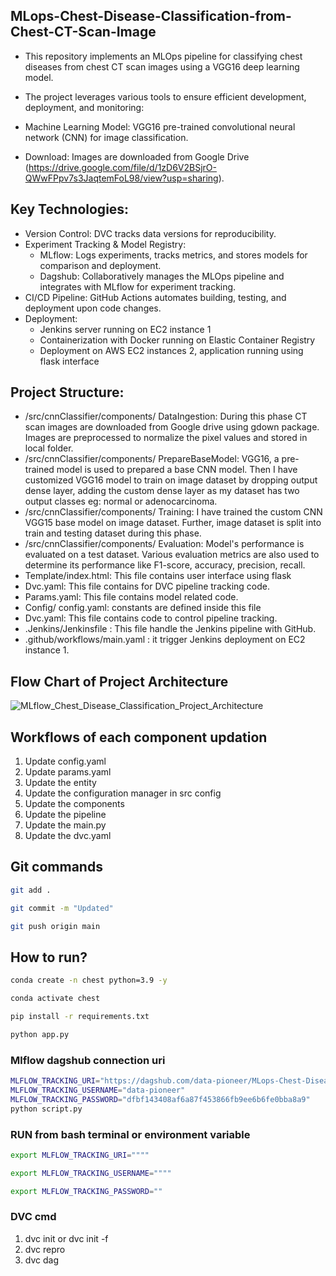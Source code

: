 ## MLops-Chest-Disease-Classification-from-Chest-CT-Scan-Image

- This repository implements an MLOps pipeline for classifying chest diseases from chest CT scan images using a VGG16 deep learning model. 
- The project leverages various tools to ensure efficient development, deployment, and monitoring:

- Machine Learning Model: VGG16 pre-trained convolutional neural network (CNN) for image classification.
- Download: Images are downloaded from Google Drive (https://drive.google.com/file/d/1zD6V2BSjrO-QWwFPpv7s3JaqtemFoL98/view?usp=sharing).


## Key Technologies:
- Version Control: DVC tracks data versions for reproducibility.
- Experiment Tracking & Model Registry:
  * MLflow: Logs experiments, tracks metrics, and stores models for comparison and deployment.
  * Dagshub: Collaboratively manages the MLOps pipeline and integrates with MLflow for experiment tracking.
- CI/CD Pipeline: GitHub Actions automates building, testing, and deployment upon code changes.
- Deployment:
  * Jenkins server running on EC2 instance 1
  * Containerization with Docker running on Elastic Container Registry
  * Deployment on AWS EC2 instances 2, application running using flask interface

## Project Structure:

-  /src/cnnClassifier/components/ DataIngestion: During this phase CT scan images are downloaded from Google drive using gdown package. Images are preprocessed to normalize the pixel values and stored in local folder.
-  /src/cnnClassifier/components/ PrepareBaseModel: VGG16, a pre-trained model is used to  prepared a base CNN model. Then I have customized VGG16 model to train on image dataset by dropping output dense layer, adding the custom dense layer as my dataset has two output classes eg: normal or adenocarcinoma.
-  /src/cnnClassifier/components/ Training: I have trained the custom CNN VGG15 base model on image dataset. Further, image dataset is split into train and testing dataset during this phase.
-  /src/cnnClassifier/components/ Evaluation: Model's performance is evaluated on a test dataset. Various evaluation metrics are also used to determine its performance like F1-score, accuracy, precision, recall.
-  Template/index.html: This file contains user interface using flask 
-  Dvc.yaml: This file contains for DVC pipeline tracking code.
-  Params.yaml: This file contains model related code.
-  Config/ config.yaml: constants are  defined inside this file
-  Dvc.yaml: This file contains code to control pipeline tracking. 
-  .Jenkins/Jenkinsfile : This file handle the Jenkins pipeline with GitHub. 
-  .github/workflows/main.yaml : it trigger Jenkins deployment on EC2 instance 1. 

## Flow Chart of Project Architecture

![MLflow_Chest_Disease_Classification_Project_Architecture](https://github.com/data-pioneer/MLops-Chest-Disease-Classification-from-Chest-CT-Scan-Image-/assets/33811437/a128cac8-8e64-4b9f-bf28-2a2f9d101b6a)

## Workflows of each component updation

1. Update config.yaml
2. Update params.yaml
3. Update the entity
4. Update the configuration manager in src config
5. Update the components
6. Update the pipeline 
7. Update the main.py
8. Update the dvc.yaml 



## Git commands

```bash
git add .

git commit -m "Updated"

git push origin main
```

## How to run?

```bash
conda create -n chest python=3.9 -y
```

```bash
conda activate chest
```

```bash
pip install -r requirements.txt
```

```bash
python app.py
```


### Mlflow dagshub connection uri

```bash
MLFLOW_TRACKING_URI="https://dagshub.com/data-pioneer/MLops-Chest-Disease-Classification-from-Chest-CT-Scan-Image-.mlflow"
MLFLOW_TRACKING_USERNAME="data-pioneer"
MLFLOW_TRACKING_PASSWORD="dfbf143408af6a87f453866fb9ee6b6fe0bba8a9"
python script.py
```


### RUN from bash terminal or environment variable 

```bash
export MLFLOW_TRACKING_URI=""""

export MLFLOW_TRACKING_USERNAME="""" 

export MLFLOW_TRACKING_PASSWORD=""

```

### DVC cmd

1. dvc init or dvc init -f
2. dvc repro
3. dvc dag

